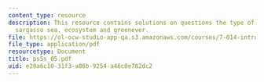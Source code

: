 ```yaml
---
content_type: resource
description: This resource contains solutions on questions the type of metabolism,
  sargasso sea, ecosystem and greenever.
file: https://ol-ocw-studio-app-qa.s3.amazonaws.com/courses/7-014-introductory-biology-spring-2005/e28a6c1031f3a86b9254a46c0e782dc2_ps5s_05.pdf
file_type: application/pdf
resourcetype: Document
title: ps5s_05.pdf
uid: e28a6c10-31f3-a86b-9254-a46c0e782dc2
---
```

